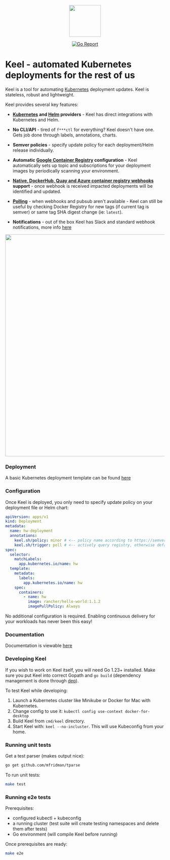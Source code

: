 <p align="center">
  <a href="https://keel.sh" target="_blank"><img width="100"src="https://keel.sh/img/logo.png"></a>
</p>

<p align="center">
  <a href="https://goreportcard.com/report/github.com/meck93/keel">
    <img src="https://goreportcard.com/badge/github.com/meck93/keel" alt="Go Report">
  </a>
</p>

# Keel - automated Kubernetes deployments for the rest of us

Keel is a tool for automating [Kubernetes](https://kubernetes.io/) deployment updates. Keel is stateless, robust and lightweight.

Keel provides several key features:

- **[Kubernetes](https://kubernetes.io/) and [Helm](https://helm.sh) providers** - Keel has direct integrations with Kubernetes and Helm.

- **No CLI/API** - tired of `f***ctl` for everything? Keel doesn't have one. Gets job done through labels, annotations, charts.

- **Semver policies** - specify update policy for each deployment/Helm release individually.

- **Automatic [Google Container Registry](https://cloud.google.com/container-registry/) configuration** - Keel automatically sets up topic and subscriptions for your deployment images by periodically scanning your environment.

- **[Native, DockerHub, Quay and Azure container registry webhooks](https://keel.sh/docs/#triggers) support** - once webhook is received impacted deployments will be identified and updated.

- **[Polling](https://keel.sh/docs/#polling)** - when webhooks and pubsub aren't available - Keel can still be useful by checking Docker Registry for new tags (if current tag is semver) or same tag SHA digest change (ie: `latest`).

- **Notifications** - out of the box Keel has Slack and standard webhook notifications, more info [here](https://keel.sh/docs/#notifications)

<p align="center">
  <a href="https://keel.sh" target="_blank"><img width="700"src="https://keel.sh/img/keel_high_level.png"></a>
</p>

### Deployment

A basic Kubernetes deployment template can be found [here](./deployment/README.md)

### Configuration

Once Keel is deployed, you only need to specify update policy on your deployment file or Helm chart:

```yaml
apiVersion: apps/v1
kind: Deployment
metadata:
  name: hw-deployment
  annotations:
    keel.sh/policy: minor # <-- policy name according to https://semver.org/
    keel.sh/trigger: poll # <-- actively query registry, otherwise defaults to webhooks
spec:
  selector:
    matchLabels:
      app.kubernetes.io/name: hw
  template:
    metadata:
      labels:
        app.kubernetes.io/name: hw
    spec:
      containers:
        - name: hw
          image: rancher/hello-world:1.1.2
          imagePullPolicy: Always
```

No additional configuration is required. Enabling continuous delivery for your workloads has never been this easy!

### Documentation

Documentation is viewable [here](./documentation.md)

### Developing Keel

If you wish to work on Keel itself, you will need Go 1.23+ installed. Make sure you put Keel into correct Gopath and `go build` (dependency management is done through [dep](https://github.com/golang/dep)).

To test Keel while developing:

1. Launch a Kubernetes cluster like Minikube or Docker for Mac with Kubernetes.
2. Change config to use it: `kubectl config use-context docker-for-desktop`
3. Build Keel from `cmd/keel` directory.
4. Start Keel with: `keel --no-incluster`. This will use Kubeconfig from your home.

### Running unit tests

Get a test parser (makes output nice):

```bash
go get github.com/mfridman/tparse
```

To run unit tests:

```bash
make test
```

### Running e2e tests

Prerequisites:

- configured kubectl + kubeconfig
- a running cluster (test suite will create testing namespaces and delete them after tests)
- Go environment (will compile Keel before running)

Once prerequisites are ready:

```bash
make e2e
```
